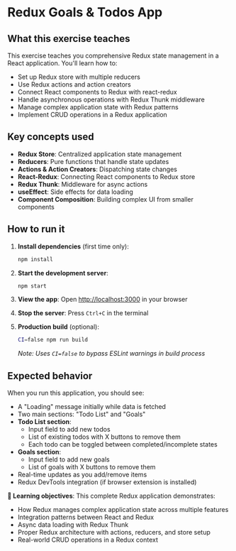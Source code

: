 # Redux Goals & Todos App

## What this exercise teaches

This exercise teaches you comprehensive Redux state management in a React application. You'll learn how to:

- Set up Redux store with multiple reducers
- Use Redux actions and action creators
- Connect React components to Redux with react-redux
- Handle asynchronous operations with Redux Thunk middleware
- Manage complex application state with Redux patterns
- Implement CRUD operations in a Redux application

## Key concepts used

- **Redux Store**: Centralized application state management
- **Reducers**: Pure functions that handle state updates
- **Actions & Action Creators**: Dispatching state changes
- **React-Redux**: Connecting React components to Redux store
- **Redux Thunk**: Middleware for async actions
- **useEffect**: Side effects for data loading
- **Component Composition**: Building complex UI from smaller components

## How to run it

1. **Install dependencies** (first time only):
   ```bash
   npm install
   ```

2. **Start the development server**:
   ```bash
   npm start
   ```

3. **View the app**: 
   Open [http://localhost:3000](http://localhost:3000) in your browser

4. **Stop the server**: Press `Ctrl+C` in the terminal

5. **Production build** (optional):
   ```bash
   CI=false npm run build
   ```
   *Note: Uses `CI=false` to bypass ESLint warnings in build process*

## Expected behavior

When you run this application, you should see:

- A "Loading" message initially while data is fetched
- Two main sections: "Todo List" and "Goals"
- **Todo List section**:
  - Input field to add new todos
  - List of existing todos with X buttons to remove them
  - Each todo can be toggled between completed/incomplete states
- **Goals section**:
  - Input field to add new goals  
  - List of goals with X buttons to remove them
- Real-time updates as you add/remove items
- Redux DevTools integration (if browser extension is installed)

**🎯 Learning objectives**: This complete Redux application demonstrates:
- How Redux manages complex application state across multiple features
- Integration patterns between React and Redux
- Async data loading with Redux Thunk
- Proper Redux architecture with actions, reducers, and store setup
- Real-world CRUD operations in a Redux context
